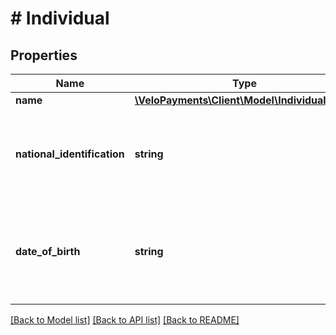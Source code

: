 # # Individual

## Properties

Name | Type | Description | Notes
------------ | ------------- | ------------- | -------------
**name** | [**\VeloPayments\Client\Model\IndividualName**](IndividualName.md) |  |
**national_identification** | **string** | If not authorized to view, value will be masked. Example: XXXXX1234 | [optional] [readonly]
**date_of_birth** | **string** | If not authorized to view, value will be masked. Example: - XXXX-XX-XX | [readonly]

[[Back to Model list]](../../README.md#models) [[Back to API list]](../../README.md#endpoints) [[Back to README]](../../README.md)
